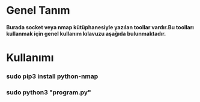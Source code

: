 <h1> Genel Tanım </h1>
<h4> Burada socket veya nmap kütüphanesiyle yazılan toollar vardır.Bu toolları kullanmak için genel kullanım 
  kılavuzu aşağıda bulunmaktadır. </h4>

<h1> Kullanımı </h1>
<h3> sudo pip3 install python-nmap </h3>

<h3> sudo python3 "program.py" </h3>
